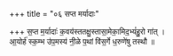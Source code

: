 +++
title = "०६ सप्त मर्यादाः"

+++
स॒प्त म॒र्यादाः॑ क॒वय॑स्ततक्षु॒स्तासा॒मेका॒मिद॒भ्यं॑हु॒रो गा॑त् ।  
आ॒योर्ह॑ स्क॒म्भ उ॑प॒मस्य॑ नी॒ळे प॒थां वि॑स॒र्गे ध॒रुणे॑षु तस्थौ ॥